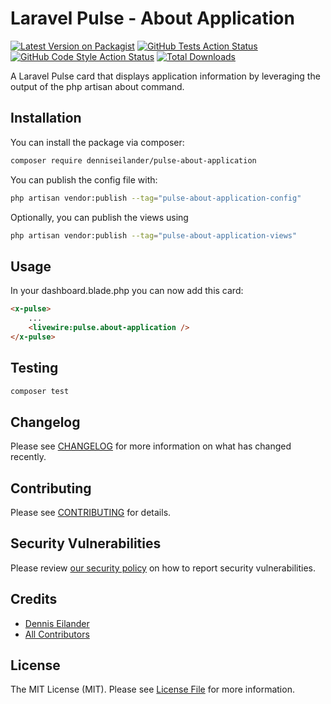 # Laravel Pulse - About Application

[![Latest Version on Packagist](https://img.shields.io/packagist/v/denniseilander/pulse-about-application.svg?style=flat-square)](https://packagist.org/packages/denniseilander/pulse-about-application)
[![GitHub Tests Action Status](https://img.shields.io/github/actions/workflow/status/denniseilander/pulse-about-application/run-tests.yml?branch=main&label=tests&style=flat-square)](https://github.com/denniseilander/pulse-about-application/actions?query=workflow%3Arun-tests+branch%3Amain)
[![GitHub Code Style Action Status](https://img.shields.io/github/actions/workflow/status/denniseilander/pulse-about-application/fix-php-code-style-issues.yml?branch=main&label=code%20style&style=flat-square)](https://github.com/denniseilander/pulse-about-application/actions?query=workflow%3A"Fix+PHP+code+style+issues"+branch%3Amain)
[![Total Downloads](https://img.shields.io/packagist/dt/denniseilander/pulse-about-application.svg?style=flat-square)](https://packagist.org/packages/denniseilander/pulse-about-application)

A Laravel Pulse card that displays application information by leveraging the output of the php artisan about command.

## Installation

You can install the package via composer:

```bash
composer require denniseilander/pulse-about-application
```

You can publish the config file with:

```bash
php artisan vendor:publish --tag="pulse-about-application-config"
```

Optionally, you can publish the views using

```bash
php artisan vendor:publish --tag="pulse-about-application-views"
```

## Usage

In your dashboard.blade.php you can now add this card:

```html
<x-pulse>
    ...
    <livewire:pulse.about-application />
</x-pulse>
```

## Testing

```bash
composer test
```

## Changelog

Please see [CHANGELOG](CHANGELOG.md) for more information on what has changed recently.

## Contributing

Please see [CONTRIBUTING](CONTRIBUTING.md) for details.

## Security Vulnerabilities

Please review [our security policy](../../security/policy) on how to report security vulnerabilities.

## Credits

- [Dennis Eilander](https://github.com/denniseilander)
- [All Contributors](../../contributors)

## License

The MIT License (MIT). Please see [License File](LICENSE.md) for more information.
